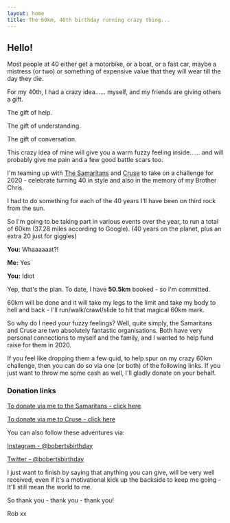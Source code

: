 ```yaml
---
layout: home
title: The 60km, 40th birthday running crazy thing...
---
```


## Hello!

Most people at 40 either get a motorbike, or a boat, or a fast car, maybe a mistress (or two) or something of expensive value that they will wear till the day they die.

For my 40th, I had a crazy idea...... myself, and my friends are giving others a gift.

The gift of help.

The gift of understanding.

The gift of conversation.

This crazy idea of mine will give you a warm fuzzy feeling inside...... and will probably give me pain and a few good battle scars too.

I'm teaming up with [The Samaritans](https://www.samaritans.org) and [Cruse](https://www.cruse.org.uk) to take on a challenge for 2020 -  celebrate turning 40 in style and also in the memory of my Brother Chris.

I had to do something for each of the 40 years I'll have been on third rock from the sun.

So I'm going to be taking part in various events over the year, to run a total of 60km (37.28 miles according to Google). (40 years on the planet, plus an extra 20 just for giggles)

**You:** Whaaaaaat?!

**Me:** Yes

**You:** Idiot

Yep, that's the plan. To date, I have **50.5km** booked - so I'm committed.

60km will be done and it will take my legs to the limit and take my body to hell and back - I'll run/walk/crawl/slide to hit that magical 60km mark.

So why do I need your fuzzy feelings? Well, quite simply, the Samaritans and Cruse are two absolutely fantastic organisations. Both have very personal connections to myself and the family, and I wanted to help fund raise for them in 2020.

If you feel like dropping them a few quid, to help spur on my crazy 60km challenge, then you can do so via one (or both) of the following links. If you just want to throw me some cash as well, I'll gladly donate on your behalf.

### Donation links

[To donate via me to the Samaritans - click here](https://www.justgiving.com/fundraising/skeddy-samaritans)

[To donate via me to Cruse - click here](https://www.justgiving.com/fundraising/skeddy-cruse)

You can also follow these adventures via:

[Instagram - @bobertsbirthday](https://www.instagram.com/bobertsbirthday)

[Twitter - @bobertsbirthday](https://twitter.com/BobertsBirthday)

<i class="fa fa-facebook-square"></i>

I just want to finish by saying that anything you can give, will be very well received, even if it's a motivational kick up the backside to keep me going - It'll still mean the world to me.

So thank you - thank you - thank you!

Rob xx
